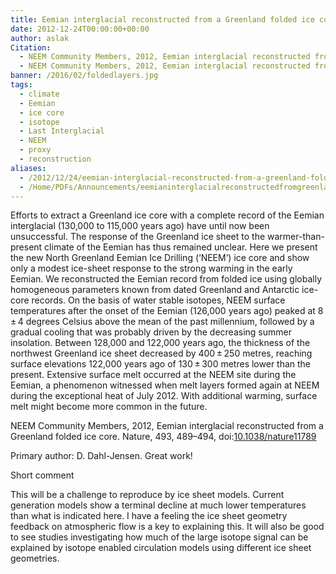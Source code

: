 ```yaml
---
title: Eemian interglacial reconstructed from a Greenland folded ice core
date: 2012-12-24T00:00:00+00:00
author: aslak
Citation:
  - NEEM Community Members, 2012, Eemian interglacial reconstructed from a Greenland folded ice core. Nature, 493, 489–494, doi:10.1038/nature11789
  - NEEM Community Members, 2012, Eemian interglacial reconstructed from a Greenland folded ice core. Nature, 493, 489–494, doi:10.1038/nature11789
banner: /2016/02/foldedlayers.jpg
tags:
  - climate
  - Eemian
  - ice core
  - isotope
  - Last Interglacial
  - NEEM
  - proxy
  - reconstruction
aliases:
  - /2012/12/24/eemian-interglacial-reconstructed-from-a-greenland-folded-ice-core/
  - /Home/PDFs/Announcements/eemianinterglacialreconstructedfromgreenlandfoldedneemicecorestrata
---
```

Efforts to extract a Greenland ice core with a complete record of the Eemian interglacial (130,000 to 115,000 years ago) have until now been unsuccessful. The response of the Greenland ice sheet to the warmer-than-present climate of the Eemian has thus remained unclear. Here we present the new North Greenland Eemian Ice Drilling (‘NEEM’) ice core and show only a modest ice-sheet response to the strong warming in the early Eemian. We reconstructed the Eemian record from folded ice using globally homogeneous parameters known from dated Greenland and Antarctic ice-core records. <!--more--> On the basis of water stable isotopes, NEEM surface temperatures after the onset of the Eemian (126,000 years ago) peaked at 8 ± 4 degrees Celsius above the mean of the past millennium, followed by a gradual cooling that was probably driven by the decreasing summer insolation. Between 128,000 and 122,000 years ago, the thickness of the northwest Greenland ice sheet decreased by 400 ± 250 metres, reaching surface elevations 122,000 years ago of 130 ± 300 metres lower than the present. Extensive surface melt occurred at the NEEM site during the Eemian, a phenomenon witnessed when melt layers formed again at NEEM during the exceptional heat of July 2012. With additional warming, surface melt might become more common in the future.

NEEM Community Members, 2012, Eemian interglacial reconstructed from a Greenland folded ice core. Nature, 493, 489–494, doi:[10.1038/nature11789](http://dx.doi.org/10.1038/nature11789)

Primary author: D. Dahl-Jensen. Great work!

Short comment

This will be a challenge to reproduce by ice sheet models. Current generation models show a terminal decline at much lower temperatures than what is indicated here. I have a feeling the ice sheet geometry feedback on atmospheric flow is a key to explaining this. It will also be good to see studies investigating how much of the large isotope signal can be explained by isotope enabled circulation models using different ice sheet geometries.

